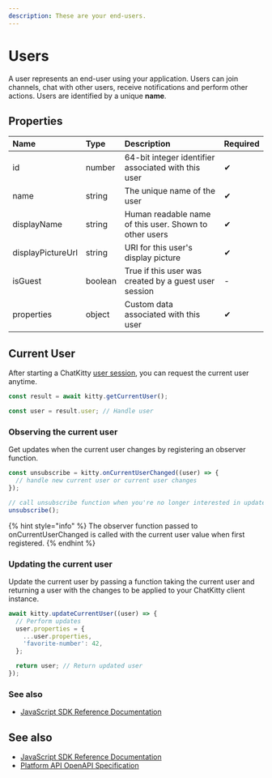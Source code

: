 ```yaml
---
description: These are your end-users.
---
```


# Users

A user represents an end-user using your application. Users can join channels, chat with other users, receive notifications and perform other actions. Users are identified by a unique **name**.

## Properties

| Name | Type | Description | Required |
| :--- | :--- | :--- | :--- |
| id | number | 64-bit integer identifier associated with this user | ✔ |
| name | string | The unique name of the user | ✔ |
| displayName | string | Human readable name of this user. Shown to other users | ✔ |
| displayPictureUrl | string | URI for this user's display picture | ✔ |
| isGuest | boolean | True if this user was created by a guest user session | - |
| properties | object | Custom data associated with this user | ✔ |

## Current User

 After starting a ChatKitty [user session](user-sessions.md), you can request the current user anytime.

```javascript
const result = await kitty.getCurrentUser();

const user = result.user; // Handle user
```

### Observing the current user <a id="current-user-observing-the-current-user"></a>

Get updates when the current user changes by registering an observer function.

```javascript
const unsubscribe = kitty.onCurrentUserChanged((user) => {
  // handle new current user or current user changes
});

// call unsubscribe function when you're no longer interested in updates
unsubscribe();
```

{% hint style="info" %}
The observer function passed to onCurrentUserChanged is called with the current user value when first registered.
{% endhint %}

### Updating the current user

Update the current user by passing a function taking the current user and returning a user with the changes to be applied to your ChatKitty client instance.

```javascript
await kitty.updateCurrentUser((user) => {
  // Perform updates
  user.properties = {
    ...user.properties,
    'favorite-number': 42,
  };

  return user; // Return updated user
});
```

### See also

* [JavaScript SDK Reference Documentation](https://chatkitty.github.io/chatkitty-js/modules/current_user.html)

## See also

* [JavaScript SDK Reference Documentation](https://chatkitty.github.io/chatkitty-js/modules/user.html)
* [Platform API OpenAPI Specification](https://swagger.chatkitty.com/#/user)

